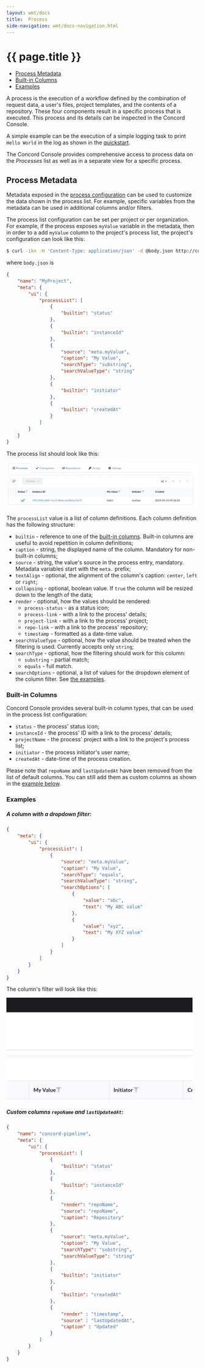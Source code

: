 ```yaml
---
layout: wmt/docs
title:  Process
side-navigation: wmt/docs-navigation.html
---
```


# {{ page.title }} 

- [Process Metadata](#process-metadata)
- [Built-in Columns](#built-in-columns)
- [Examples](#examples)

A process is the execution of a workflow defined by the combination of request
data, a user's files, project templates, and the contents of a repository. These
four components result in a specific process that is executed. This process and
its details can be inspected in the Concord Console.

A simple example can be the execution of a simple logging task to print `Hello
World` in the log as shown in the
[quickstart](../getting-started/quickstart.html).

The Concord Console provides comprehensive access to process data on the
_Processes_ list as well as in a separate view for a specific process.

<a name="process-metadata"/>

## Process Metadata

Metadata exposed in the [process
configuration](../getting-started/concord-dsl.html#metadata) can be used to
customize the data shown in the process list. For example, specific variables
from the metadata can be used in additional columns and/or filters.

The process list configuration can be set per project or per organization. For
example, if the process exposes `myValue` variable in the metadata, then in
order to a add `myValue` column to the project's process list, the project's
configuration can look like this:

```bash
$ curl -ikn -H 'Content-Type: application/json' -d @body.json http://concord.example.com/api/v1/org/MyOrg/project
```

where `body.json` is

```json
{
    "name": "MyProject",
    "meta": {
        "ui": {
            "processList": [
                {
                    "builtin": "status"
                },
                {
                    "builtin": "instanceId"
                },
                {
                    "source": "meta.myValue",
                    "caption": "My Value",
                    "searchType": "substring",
                    "searchValueType": "string"
                },
                {
                    "builtin": "initiator"
                },
                {
                    "builtin": "createdAt"
                }
            ]
        }
    }
}
```

The process list should look like this:

<img src="../../assets/img/screenshots/project-process-list-meta-example.png" class="img-responsive"/>

The `processList` value is a list of column definitions. Each column definition
has the following structure:

- `builtin` - reference to one of the [built-in columns](#built-in-columns).
  Built-in columns are useful to avoid repetition in column definitions;
- `caption` - string, the displayed name of the column. Mandatory for
  non-built-in columns;
- `source` - string, the value's source in the process entry, mandatory.
  Metadata variables start with the `meta.` prefix;
- `textAlign` - optional, the alignment of the column's caption: `center`,
  `left` or `right`;
- `collapsing` - optional, boolean value. If `true` the column will be resized
  down to the length of the data;
- `render` - optional, how the values should be rendered:
  - `process-status` - as a status icon;
  - `process-link` - with a link to the process' details;
  - `project-link` - with a link to the process' project;
  - `repo-link` - with a link to the process' repository;
  - `timestamp` - formatted as a date-time value.
- `searchValueType` - optional, how the value should be treated when the
  filtering is used. Currently accepts only `string`;
- `searchType` - optional, how the filtering should work for this column:
  - `substring` - partial match;
  - `equals` - full match.
- `searchOptions` - optional, a list of values for the dropdown element of the
  column filter. See [the examples](#examples).

<a name="built-in-columns"/>

### Built-in Columns

Concord Console provides several built-in column types, that can be used in
the process list configuration:

- `status` - the process' status icon;
- `instanceId` - the process' ID with a link to the process' details;
- `projectName` - the process' project with a link to the project's process
  list;
- `initiator` - the process initiator's user name;
- `createdAt` - date-time of the process creation.

Please note that `repoName` and `lastUpdatedAt` have been removed from the list of default columns.
You can still add them as custom columns as shown in the [example below](#example2).

<a name="examples"/>

### Examples

<a name="example1"/>

##### A column with a dropdown filter:

```json
{
    "meta": {
        "ui": {
            "processList": [
                {
                    "source": "meta.myValue",
                    "caption": "My Value",
                    "searchType": "equals",
                    "searchValueType": "string",
                    "searchOptions": [
                        {
                            "value": "abc",
                            "text": "My ABC value"
                        },
                        {
                            "value": "xyz",
                            "text": "My XYZ value"
                        }
                    ]
                }
            ]
        }
    }
}
```

The column's filter will look like this:

<img src="../../assets/img/screenshots/process-list-meta-dropdown.gif" class="img-responsive"/>

<br />

<a name="example2"/>

##### Custom columns `repoName` and `lastUpdatedAt`:

```json
{
    "name": "concord-pipeline",
    "meta": {
        "ui": {
            "processList": [
                {
                    "builtin": "status"
                },
                {
                    "builtin": "instanceId"
                },
                {
                    "render": "repoName",
                    "source": "repoName",
                    "caption": "Repository"
                },
                {
                    "source": "meta.myValue",
                    "caption": "My Value",
                    "searchType": "substring",
                    "searchValueType": "string"
                },
                {
                    "builtin": "initiator"
                },
                {
                    "builtin": "createdAt"
                },
                {
                    "render" : "timestamp",
                    "source" : "lastUpdatedAt",
                    "caption" : "Updated"
                }
            ]
        }
    }
}
```
